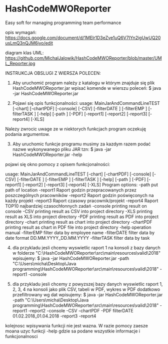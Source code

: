 # HashCodeMWOReporter
Easy soft for managing programming team performance 

opis wymagań: https://docs.google.com/document/d/1MElr1D3eZve1uQ6V7IYn2igUwUQ20usLmQ3nQJM6iyo/edit

diagram klas UML: https://github.com/MichalJalowik/HashCodeMWOReporter/blob/master/UML_Reporter.jpg

INSTRUKCJA OBSLUGI Z WIERSZA POLECEN:
1. Aby uruchomić program należy z katalogu w którym znajduje się plik HashCodeMWOReporter.jar wpisać komende w wierszu poleceń:
$ java -jar HashCodeMWOReporter.jar

2. Pojawi się opis funkcjonalności:
usage: MainJarAndCommandLineTEST [-chart] [-chartPDF] [-console] [-CSV]
       [-filterDATE <arg>] [-filterEMP <arg>] [-filterTASK <arg>] [-help] [-path
       <arg>] [-PDF] [-report1] [-report2] [-report3] [-report4] [-XLS]

Nalezy zwrocic uwage ze w niektorych funkcjach program oczekuję podania argumentow. 

3. Aby uruchomic funkcje programu musimy za kazdym razem podać nazwe wykonywanego pliku JAR tzn:
$ java -jar HashCodeMWOReporter.jar -help

pojawi się okno pomocy z opisem funkcjonalności:

usage: MainJarAndCommandLineTEST [-chart] [-chartPDF] [-console] [-CSV]
       [-filterDATE <arg>] [-filterEMP <arg>] [-filterTASK <arg>] [-help] [-path
       <arg>] [-PDF] [-report1] [-report2] [-report3] [-report4] [-XLS]
Program options:
-path          put path of location
-report1       Raport godzin przepracowanych przez poszczególnych pracowników
-report2       Raport godzin poświęconych na każdy projekt
-report3       Raport czasowy pracownik/projekt
-report4       Raport TOP10 najbardziej czasochłonnych zadań
-console       printing result on console
-CSV           printing result as CSV into project directory
-XLS           printing result as XLS into project directory
-PDF           printing result as PDF into project directory
-chart         printing result as chart into project directory
-chartPDF      printing result as chart in PDF file into project directory
-help          operation manual
-filterEMP     filter data by employee name
-filterDATE    filter data by date format DD.MM.YYYY_DD.MM.YYYY
-filterTASK    filter data by task

4. dla przykladu jesli chcemy wyswietlic raport 1 na konsoli z bazy danych w folderze "C:\HashCodeMWOReporter\src\main\resources\valid\2018" wpisujemy:
$ java -jar HashCodeMWOReporter.jar -path "C:\Users\micha\Desktop\Java programming\HashCodeMWOReporter\src\main\resources\valid\2018" -report1 -console

5. dla przykladu jesli chcemy z powyzszej bazy danych wyswietlic raport 1, 2, 3, 4 na konsoli jako plik CSV, tabeli w PDF, wykres w PDF dodatkowo przefiltrowany wg dat wpisujemy:
$ java -jar HashCodeMWOReporter.jar -path "C:\Users\micha\Desktop\Java programming\HashCodeMWOReporter\src\main\resources\valid\2018" -report1 -report2 -console -CSV -chartPDF -PDF filterDATE 01.02.2018_01.04.2018 -report3 -report4

kolejnosc wpisywania funkcji nie jest wazna. W razie pomocy zaesze moana uzyc funkcji -help gdzie sa podane wszystkie informacje i funkcjonalnosci
